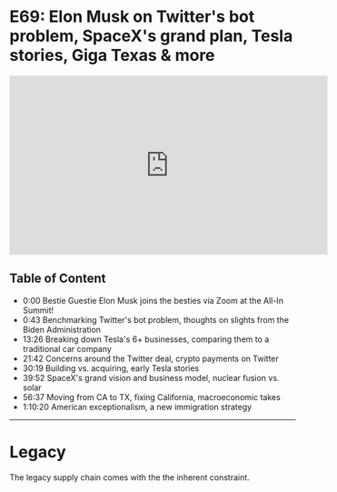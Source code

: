 # E69: Elon Musk on Twitter's bot problem, SpaceX's grand plan, Tesla stories, Giga Texas & more

<iframe width="560" height="315" src="https://www.youtube.com/embed/CnxzrX9tNoc" title="YouTube video player" frameborder="0" allow="accelerometer; autoplay; clipboard-write; encrypted-media; gyroscope; picture-in-picture" allowfullscreen></iframe>

## Table of Content
- 0:00 Bestie Guestie Elon Musk joins the besties via Zoom at the All-In Summit!
- 0:43 Benchmarking Twitter's bot problem, thoughts on slights from the Biden Administration
- 13:26 Breaking down Tesla's 6+ businesses, comparing them to a traditional car company
- 21:42 Concerns around the Twitter deal, crypto payments on Twitter
- 30:19 Building vs. acquiring, early Tesla stories
- 39:52 SpaceX's grand vision and business model, nuclear fusion vs. solar
- 56:37 Moving from CA to TX, fixing California, macroeconomic takes
- 1:10:20 American exceptionalism, a new immigration strategy

---

# Legacy 
The legacy supply chain comes with the the inherent constraint.